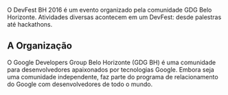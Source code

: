 O DevFest BH 2016 é um evento organizado pela comunidade GDG Belo Horizonte. Atividades diversas acontecem em um DevFest: desde palestras até hackathons.


## A Organização
O Google Developers Group Belo Horizonte (GDG BH) é uma comunidade para desenvolvedores apaixonados por tecnologias Google. Embora seja uma comunidade independente, faz parte do programa de relacionamento do Google com desenvolvedores de todo o mundo.
